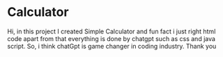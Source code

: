 # Calculator
Hi, in this project I created Simple Calculator and fun fact i just right html code apart from that everything is done by chatgpt such as css and java script. So, i think chatGpt is game changer in coding industry. Thank you
